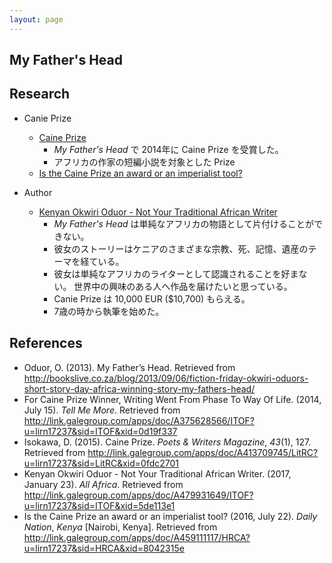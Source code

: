 ```yaml
---
layout: page
---
```


## My Father's Head

## Research

* Canie Prize
    * [Caine Prize](http://go.galegroup.com/ps/i.do?p=LitRC&u=lirn17237&id=GALE|A413709745&v=2.1&it=r&sid=LitRC&asid=0fdc2701)
        * _My Father's Head_ で 2014年に Caine Prize を受賞した。
        * アフリカの作家の短編小説を対象とした Prize
    * [Is the Caine Prize an award or an imperialist tool?](http://link.galegroup.com/apps/doc/A459111117/HRCA?u=lirn17237&sid=HRCA&xid=8042315e)
    
* Author
    * [Kenyan Okwiri Oduor - Not Your Traditional African Writer](http://link.galegroup.com/apps/doc/A479931649/ITOF?u=lirn17237&sid=ITOF&xid=5de113e1)
        * _My Father's Head_ は単純なアフリカの物語として片付けることができない。
        * 彼女のストーリーはケニアのさまざまな宗教、死、記憶、遺産のテーマを経ている。
        * 彼女は単純なアフリカのライターとして認識されることを好まない。 世界中の興味のある人へ作品を届けたいと思っている。
        * Canie Prize は 10,000 EUR ($10,700) もらえる。
        * 7歳の時から執筆を始めた。

## References

* Oduor, O. (2013). My Father’s Head. Retrieved from http://bookslive.co.za/blog/2013/09/06/fiction-friday-okwiri-oduors-short-story-day-africa-winning-story-my-fathers-head/
* For Caine Prize Winner, Writing Went From Phase To Way Of Life. (2014, July 15). _Tell Me More_. Retrieved from http://link.galegroup.com/apps/doc/A375628566/ITOF?u=lirn17237&sid=ITOF&xid=0d19f337
* Isokawa, D. (2015). Caine Prize. _Poets & Writers Magazine_, _43_(1), 127. Retrieved from http://link.galegroup.com/apps/doc/A413709745/LitRC?u=lirn17237&sid=LitRC&xid=0fdc2701
* Kenyan Okwiri Oduor - Not Your Traditional African Writer. (2017, January 23). _All Africa_. Retrieved from http://link.galegroup.com/apps/doc/A479931649/ITOF?u=lirn17237&sid=ITOF&xid=5de113e1
* Is the Caine Prize an award or an imperialist tool? (2016, July 22). _Daily Nation_, _Kenya_ [Nairobi, Kenya]. Retrieved from http://link.galegroup.com/apps/doc/A459111117/HRCA?u=lirn17237&sid=HRCA&xid=8042315e

